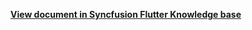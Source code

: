**[View document in Syncfusion Flutter Knowledge base](https://www.syncfusion.com/kb/12192/how-to-customize-the-special-time-region-using-custom-builder-in-the-flutter-event-calendar)**

